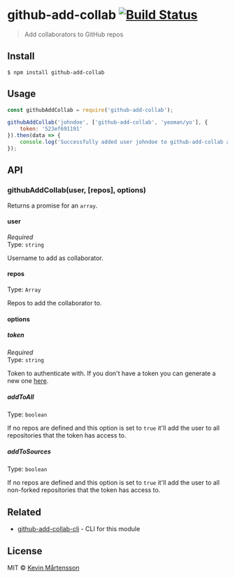 # github-add-collab [![Build Status](https://travis-ci.org/kevva/github-add-collab.svg?branch=master)](https://travis-ci.org/kevva/github-add-collab)

> Add collaborators to GitHub repos


## Install

```
$ npm install github-add-collab
```


## Usage

```js
const githubAddCollab = require('github-add-collab');

githubAddCollab('johndoe', ['github-add-collab', 'yeoman/yo'], {
	token: '523ef691191'
}).then(data => {
	console.log('Successfully added user johndoe to github-add-collab and yeoman/yo');
});
```


## API

### githubAddCollab(user, [repos], options)

Returns a promise for an `array`.

#### user

*Required*<br>
Type: `string`

Username to add as collaborator.

#### repos

Type: `Array`

Repos to add the collaborator to.

#### options

##### token

*Required*<br>
Type: `string`

Token to authenticate with. If you don't have a token you can generate a new one [here](https://github.com/settings/tokens/new).

##### addToAll

Type: `boolean`

If no repos are defined and this option is set to `true` it'll add the user to all repositories that the token has access to.

##### addToSources

Type: `boolean`

If no repos are defined and this option is set to `true` it'll add the user to all non-forked repositories that the token has access to.


## Related

* [github-add-collab-cli](https://github.com/kevva/github-add-collab-cli) - CLI for this module


## License

MIT © [Kevin Mårtensson](https://github.com/kevva)

